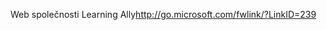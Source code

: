 <Token xmlns:xlink="http://www.w3.org/1999/xlink"><externalLink xmlns="http://ddue.schemas.microsoft.com/authoring/2003/5"><linkText>Web společnosti Learning Ally</linkText><linkUri>http://go.microsoft.com/fwlink/?LinkID=239</linkUri></externalLink></Token>

<!--HONumber=Jul16_HO3-->


